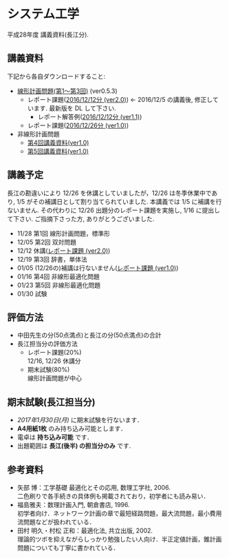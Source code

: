 # システム工学
平成28年度 講義資料(長江分). 

## 講義資料
下記から各自ダウンロードすること:

- [線形計画問題(第1〜第3回)](https://bitbucket.org/nagae/linearprogramming/raw/132c42febf70d593d65bc1cfcedbb3e3d0c1bb70/doc/LP.pdf) (ver0.5.3)
  - レポート課題([2016/12/12分 (ver2.0)](2016/report/161212/161212report.pdf))
  ← 2016/12/5 の講義後, 修正しています. 最新版を DL して下さい.
      - レポート解答例([2016/12/12分 (ver1.1)](2016/report/161212/161212answer.pdf))
  - レポート課題([2016/12/26分 (ver1.0)](2016/report/161226/161226report.pdf))
- 非線形計画問題
  - [第4回講義資料(ver1.0)](2016/System_Engineering-chap4-ver1_0.pdf)
  - [第5回講義資料(ver1.0)](2016/System_Engineering-chap5-ver1_0.pdf)

## 講義予定
長江の勘違いにより 12/26 を休講としていましたが，12/26 は冬季休業中であり,
1/5 がその補講日として割り当てられていました.
本講義では 1/5 に補講を行ないません. 
その代わりに 12/26 出題分のレポート課題を実施し, 1/16 に提出して下さい.
ご指摘下さった方, ありがとうございました.


- 11/28 第1回 線形計画問題，標準形
- 12/05 第2回 双対問題
- 12/12 休講([レポート課題 (ver2.0)](2016/report/161212/161212report.pdf))
- 12/19 第3回 辞書，単体法
- 01/05 (12/26の)補講は行ないません([レポート課題 (ver1.0)](2016/report/161226/161226report.pdf))
- 01/16 第4回 非線形最適化問題
- 01/23 第5回 非線形最適化問題
- 01/30 試験

## 評価方法

- 中田先生の分(50点満点)と長江の分(50点満点)の合計
- 長江担当分の評価方法
  - レポート課題(20%)  
	12/16, 12/26 休講分
  - 期末試験(80%)  
	線形計画問題が中心
  
## 期末試験(長江担当分)

- *2017年1月30日(月)* に期末試験を行ないます．
- **A4用紙1枚** のみ持ち込み可能とします．
- 電卓は **持ち込み可能** です．
- 出題範囲は **長江(後半) の担当分のみ** です.

## 参考資料

- 矢部 博：工学基礎 最適化とその応用, 数理工学社, 2006.   
	二色刷りで各手続きの具体例も掲載されており，初学者にも読み易い．
- 福島雅夫：数理計画入門, 朝倉書店, 1996.   
	初学者向け．ネットワーク計画の章で最短経路問題，最大流問題，最小費用流問題などが扱われている．
- 田村 明久・村松 正和：最適化法, 共立出版, 2002.   
	理論的ツボを抑えながらしっかり勉強したい人向け．半正定値計画，錐計画問題についても丁寧に書かれている．
